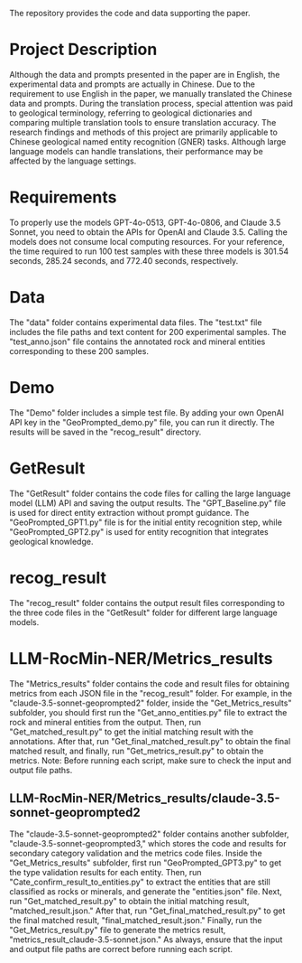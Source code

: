 The repository provides the code and data supporting the paper.

# Project Description

Although the data and prompts presented in the paper are in English, the experimental data and prompts are actually in Chinese. Due to the requirement to use English in the paper, we manually translated the Chinese data and prompts. During the translation process, special attention was paid to geological terminology, referring to geological dictionaries and comparing multiple translation tools to ensure translation accuracy. The research findings and methods of this project are primarily applicable to Chinese geological named entity recognition (GNER) tasks. Although large language models can handle translations, their performance may be affected by the language settings.

# Requirements

To properly use the models GPT-4o-0513, GPT-4o-0806, and Claude 3.5 Sonnet, you need to obtain the APIs for OpenAI and Claude 3.5. Calling the models does not consume local computing resources. For your reference, the time required to run 100 test samples with these three models is 301.54 seconds, 285.24 seconds, and 772.40 seconds, respectively.



# Data

The "data" folder contains experimental data files. The "test.txt" file includes the file paths and text content for 200 experimental samples. The "test_anno.json" file contains the annotated rock and mineral entities corresponding to these 200 samples.
# Demo

The "Demo" folder includes a simple test file. By adding your own OpenAI API key in the "GeoPrompted_demo.py" file, you can run it directly. The results will be saved in the "recog_result" directory.

# GetResult

The "GetResult" folder contains the code files for calling the large language model (LLM) API and saving the output results. The "GPT_Baseline.py" file is used for direct entity extraction without prompt guidance. The "GeoPrompted_GPT1.py" file is for the initial entity recognition step, while "GeoPrompted_GPT2.py" is used for entity recognition that integrates geological knowledge.

# recog_result

The "recog_result" folder contains the output result files corresponding to the three code files in the "GetResult" folder for different large language models.


# LLM-RocMin-NER/Metrics_results

The "Metrics_results" folder contains the code and result files for obtaining metrics from each JSON file in the "recog_result" folder. For example, in the "claude-3.5-sonnet-geoprompted2" folder, inside the "Get_Metrics_results" subfolder, you should first run the "Get_anno_entities.py" file to extract the rock and mineral entities from the output. Then, run "Get_matched_result.py" to get the initial matching result with the annotations. After that, run "Get_final_matched_result.py" to obtain the final matched result, and finally, run "Get_metrics_result.py" to obtain the metrics. Note: Before running each script, make sure to check the input and output file paths.

## LLM-RocMin-NER/Metrics_results/claude-3.5-sonnet-geoprompted2

The "claude-3.5-sonnet-geoprompted2" folder contains another subfolder, "claude-3.5-sonnet-geoprompted3," which stores the code and results for secondary category validation and the metrics code files. Inside the "Get_Metrics_results" subfolder, first run "GeoPrompted_GPT3.py" to get the type validation results for each entity. Then, run "Cate_confirm_result_to_entities.py" to extract the entities that are still classified as rocks or minerals, and generate the "entities.json" file. Next, run "Get_matched_result.py" to obtain the initial matching result, "matched_result.json." After that, run "Get_final_matched_result.py" to get the final matched result, "final_matched_result.json." Finally, run the "Get_Metrics_result.py" file to generate the metrics result, "metrics_result_claude-3.5-sonnet.json." As always, ensure that the input and output file paths are correct before running each script.
